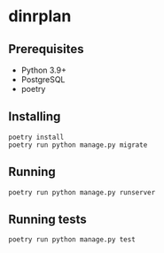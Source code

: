 # dinrplan

## Prerequisites

- Python 3.9+
- PostgreSQL
- poetry

## Installing

```
poetry install
poetry run python manage.py migrate
```

## Running

```
poetry run python manage.py runserver
```

## Running tests

```
poetry run python manage.py test
```
